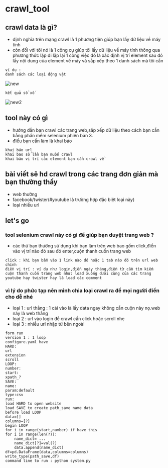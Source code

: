 # crawl_tool

## crawl data là gì?
- định nghĩa trên mạng crawl là 1 phương tiện giúp bạn lấy dữ liệu về máy tính
- còn đối với tôi nó là 1 công cụ giúp tôi lấy dữ liệu về máy tính thông qua phương thức lặp đi lặp lại 1 công việc đó là xác định vị trí element sau đó lấy nội dung của element về máy và sắp xếp theo 1 danh sách mà tôi cần 
```
ví dụ :
danh sách các loại động vật
```
![new](https://user-images.githubusercontent.com/61773507/147718604-e0cc6c30-643a-49cc-8767-d9c375ea3fc4.jpg)
```
kết quả sổ xố 
```
![new2](https://user-images.githubusercontent.com/61773507/147718755-e19300db-28c4-40cc-a010-990de6405f33.jpg)
## tool này có gì
- hướng dẫn bạn crawl các trang web,sắp xếp dữ liệu theo cách bạn cần bằng phần mềm selenium phiên bản 3.
- điều bạn cần làm là khai báo
```
khai báo url
khai bao số lần bạn muốn crawl
khai báo vị trí các element bạn cần crawl về
```
## bài viết sẽ hd crawl trong các trang đơn giản mà bạn thường thấy
- web thường
- facebook/twister(#youtube là trường hợp đặc biệt loại này)
- loại nhiều url
## let's go
### tool selenium crawl này có gì để giúp bạn duyệt trang web ?
- các thứ bạn thường sử dụng khi bạn làm trên web bao gồm click,điền vào vị trí nào đó sau đó enter,cuộn thanh cuốn trang web
```
click : khi bạn bấm vào 1 link nào đó hoặc 1 tab nào đó trên url web chính
điền vị trí : ví dụ như login,điền ngày tháng,điền từ cần tìm kiếm
cuộn thanh cuốn trang web như: load xuống dưới cùng của các trang youtube hay twister hay là load các comment
```
### vì lý do phức tạp nên mình chia loại crawl ra để mọi người điền cho dễ nhé
- loại 1 : url thẳng : 1 cái vào là lấy data ngay không cần cuộn này nọ.web này là web thẳng
- loại 2 : url vào login để crawl cần click hoặc scroll nhẹ
- loại 3 : nhiều url nhập từ bên ngoài


```
form run
version 1 : 1 loop
configure.yaml have
HARD:
url
extension
scroll
LOOP:
number:
start:
xpath_?
SAVE:
name:
param:default
type:csv
run:
load HARD to open website
load SAVE to create path_save name data
before load LOOP
data=[]
columns=[?]
begin LOOP
for i in range(start,number) if have this
for i in range(len(?)):
    name_dict= ...
    name_dict[?]=val(?)
    data.append(name_dict)
df=pd.DataFrame(data,columns=columns)
write_type(path_save,df)
command line to run : python system.py
```